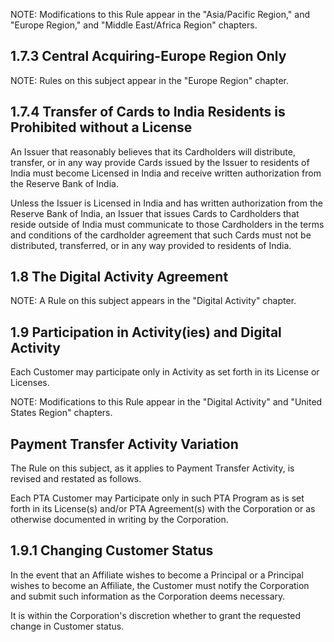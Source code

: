 NOTE: Modifications to this Rule appear in the "Asia/Pacific Region," and "Europe Region," and "Middle East/Africa Region" chapters.

## **1.7.3 Central Acquiring-Europe Region Only**

NOTE: Rules on this subject appear in the "Europe Region" chapter.

## **1.7.4 Transfer of Cards to India Residents is Prohibited without a License**

An Issuer that reasonably believes that its Cardholders will distribute, transfer, or in any way provide Cards issued by the Issuer to residents of India must become Licensed in India and receive written authorization from the Reserve Bank of India.

Unless the Issuer is Licensed in India and has written authorization from the Reserve Bank of India, an Issuer that issues Cards to Cardholders that reside outside of India must communicate to those Cardholders in the terms and conditions of the cardholder agreement that such Cards must not be distributed, transferred, or in any way provided to residents of India.

## **1.8 The Digital Activity Agreement**

NOTE: A Rule on this subject appears in the "Digital Activity" chapter.

## **1.9 Participation in Activity(ies) and Digital Activity**

Each Customer may participate only in Activity as set forth in its License or Licenses.

NOTE: Modifications to this Rule appear in the "Digital Activity" and "United States Region" chapters.

## **Payment Transfer Activity Variation**

The Rule on this subject, as it applies to Payment Transfer Activity, is revised and restated as follows.

Each PTA Customer may Participate only in such PTA Program as is set forth in its License(s) and/or PTA Agreement(s) with the Corporation or as otherwise documented in writing by the Corporation.

## **1.9.1 Changing Customer Status**

In the event that an Affiliate wishes to become a Principal or a Principal wishes to become an Affiliate, the Customer must notify the Corporation and submit such information as the Corporation deems necessary.

It is within the Corporation's discretion whether to grant the requested change in Customer status.